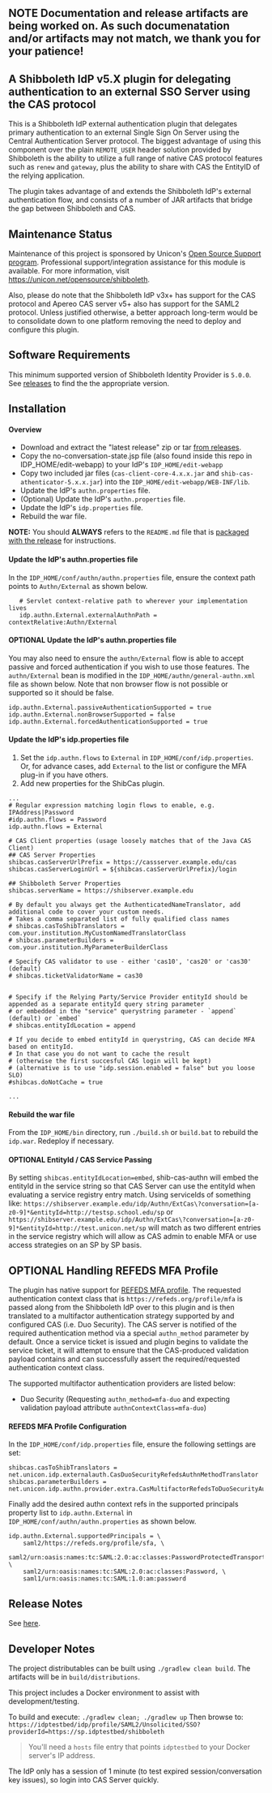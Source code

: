 ## NOTE Documentation and release artifacts are being worked on. As such documenatation and/or artifacts may not match, we thank you for your patience!

## A Shibboleth IdP v5.X plugin for delegating authentication to an external SSO Server using the CAS protocol


This is a Shibboleth IdP external authentication plugin that delegates primary authentication to an external 
Single Sign On Server using the Central Authentication Server protocol. The biggest advantage of using this component over the plain 
`REMOTE_USER` header solution provided by Shibboleth is the ability to utilize a full range 
of native CAS protocol features such as `renew` and `gateway`, plus the ability to share with CAS the 
EntityID of the relying application.

The plugin takes advantage of and extends the Shibboleth IdP's external authentication flow, and consists of a number of JAR artifacts that bridge the gap between Shibboleth and CAS.

Maintenance Status
-------------------------------------------------------------

Maintenance of this project is sponsored by Unicon's [Open Source Support program](https://unicon.net/support). Professional support/integration assistance for this module is available. For more information, visit <https://unicon.net/opensource/shibboleth>.

Also, please do note that the Shibboleth IdP v3x+ has support for the CAS protocol and Apereo CAS server v5+ also has support for the SAML2 protocol. Unless justified otherwise, a better approach long-term would be to consolidate down to one platform removing the need to deploy and configure this plugin.


Software Requirements
-------------------------------------------------------------

This minimum supported version of Shibboleth Identity Provider is `5.0.0`. 
See [releases](https://github.com/Renater/shib-cas-authn/releases) to find the the appropriate version.


Installation
---------------------------------------------------------------

#### Overview

- Download and extract the "latest release" zip or tar [from releases](https://github.com/Unicon/shib-cas-authn/releases).
- Copy the no-conversation-state.jsp file (also found inside this repo in IDP_HOME/edit-webapp) to your IdP's `IDP_HOME/edit-webapp`
- Copy two included jar files (`cas-client-core-4.x.x.jar` and `shib-cas-athenticator-5.x.x.jar`) into the `IDP_HOME/edit-webapp/WEB-INF/lib`.
- Update the IdP's `authn.properties` file.
- (Optional) Update the IdP's `authn.properties` file.
- Update the IdP's `idp.properties` file.
- Rebuild the war file.

**NOTE:** You should **ALWAYS** refers to the `README.md` file that is [packaged with the release](https://github.com/Unicon/shib-cas-authn/releases) for instructions.


#### Update the IdP's authn.properties file

In the `IDP_HOME/conf/authn/authn.properties` file, ensure the context path points to `Authn/External` as shown below.

```
   # Servlet context-relative path to wherever your implementation lives
   idp.authn.External.externalAuthnPath = contextRelative:Authn/External
```


#### OPTIONAL Update the IdP's authn.properties file

You may also need to ensure the `authn/External` flow is able to accept passive and forced authentication if you wish to use those features. The `authn/External` bean is modified in the `IDP_HOME/authn/general-authn.xml` file as shown below. Note that non browser flow is not possible or supported so it should be false.

```
idp.authn.External.passiveAuthenticationSupported = true
idp.authn.External.nonBrowserSupported = false
idp.authn.External.forcedAuthenticationSupported = true
```


#### Update the IdP's idp.properties file

1. Set the `idp.authn.flows` to `External` in `IDP_HOME/conf/idp.properties`. Or, for advance cases, add `External` to the list or configure the MFA plug-in if you have others.
1. Add new properties for the ShibCas plugin.

```properties   
...
# Regular expression matching login flows to enable, e.g. IPAddress|Password
#idp.authn.flows = Password
idp.authn.flows = External

# CAS Client properties (usage loosely matches that of the Java CAS Client)
## CAS Server Properties
shibcas.casServerUrlPrefix = https://cassserver.example.edu/cas
shibcas.casServerLoginUrl = ${shibcas.casServerUrlPrefix}/login

## Shibboleth Server Properties
shibcas.serverName = https://shibserver.example.edu

# By default you always get the AuthenticatedNameTranslator, add additional code to cover your custom needs.
# Takes a comma separated list of fully qualified class names
# shibcas.casToShibTranslators = com.your.institution.MyCustomNamedTranslatorClass
# shibcas.parameterBuilders = com.your.institution.MyParameterBuilderClass

# Specify CAS validator to use - either 'cas10', 'cas20' or 'cas30' (default)
# shibcas.ticketValidatorName = cas30


# Specify if the Relying Party/Service Provider entityId should be appended as a separate entityId query string parameter
# or embedded in the "service" querystring parameter - `append` (default) or `embed`
# shibcas.entityIdLocation = append

# If you decide to embed entityId in querystring, CAS can decide MFA based on entityId.
# In that case you do not want to cache the result
# (otherwise the first succesful CAS login will be kept)
# (alternative is to use "idp.session.enabled = false" but you loose SLO)
#shibcas.doNotCache = true

...
```


#### Rebuild the war file

From the `IDP_HOME/bin` directory, run `./build.sh` or `build.bat` to rebuild the `idp.war`. Redeploy if necessary.


#### OPTIONAL EntityId / CAS Service Passing
By setting `shibcas.entityIdLocation=embed`, shib-cas-authn will embed the entityId in the service string so that CAS Server
can use the entityId when evaluating a service registry entry match. Using serviceIds of something like: 
`https://shibserver.example.edu/idp/Authn/ExtCas\?conversation=[a-z0-9]*&entityId=http://testsp.school.edu/sp`
or
`https://shibserver.example.edu/idp/Authn/ExtCas\?conversation=[a-z0-9]*&entityId=http://test.unicon.net/sp`
will match as two different entries in the service registry which will allow as CAS admin to enable MFA or use access strategies on an SP by SP basis. 


OPTIONAL Handling REFEDS MFA Profile
---------------------------------------------------------------

The plugin has native support for [REFEDS MFA profile](https://refeds.org/profile/mfa). The requested authentication context class that is `https://refeds.org/profile/mfa`
is passed along from the Shibboleth IdP over to this plugin and is then translated to a multifactor authentication strategy supported by and configured CAS (i.e. Duo Security). 
The CAS server is notified of the required authentication method via a special `authn_method` parameter by default. Once a service ticket is issued and plugin begins to
validate the service ticket, it will attempt to ensure that the CAS-produced validation payload contains and can successfully assert the required/requested
authentication context class.

The supported multifactor authentication providers are listed below:

- Duo Security  (Requesting `authn_method=mfa-duo` and expecting validation payload attribute `authnContextClass=mfa-duo`)


#### REFEDS MFA Profile Configuration

In the `IDP_HOME/conf/idp.properties` file, ensure the following settings are set:

```properties
shibcas.casToShibTranslators = net.unicon.idp.externalauth.CasDuoSecurityRefedsAuthnMethodTranslator
shibcas.parameterBuilders = net.unicon.idp.authn.provider.extra.CasMultifactorRefedsToDuoSecurityAuthnMethodParameterBuilder
```

Finally add the desired authn context refs in the supported principals property list to `idp.authn.External` in `IDP_HOME/conf/authn/authn.properties` as shown below. 

```
idp.authn.External.supportedPrincipals = \
    saml2/https://refeds.org/profile/sfa, \
    saml2/urn:oasis:names:tc:SAML:2.0:ac:classes:PasswordProtectedTransport, \
    saml2/urn:oasis:names:tc:SAML:2.0:ac:classes:Password, \
    saml1/urn:oasis:names:tc:SAML:1.0:am:password

```

Release Notes
-------------------------------------------------------------
See [here](https://github.com/Unicon/shib-cas-authn/releases/).

Developer Notes
-------------------------------------------------------------
The project distributables can be built using `./gradlew clean build`. The artifacts will be in `build/distributions`.

This project includes a Docker environment to assist with development/testing. 

To build and execute: `./gradlew clean; ./gradlew up`
Then browse to: `https://idptestbed/idp/profile/SAML2/Unsolicited/SSO?providerId=https://sp.idptestbed/shibboleth`

> You'll need a `hosts` file entry that points `idptestbed` to your Docker server's IP address. 

The IdP only has a session of 1 minute (to test expired session/conversation key issues), so login into CAS Server quickly.
